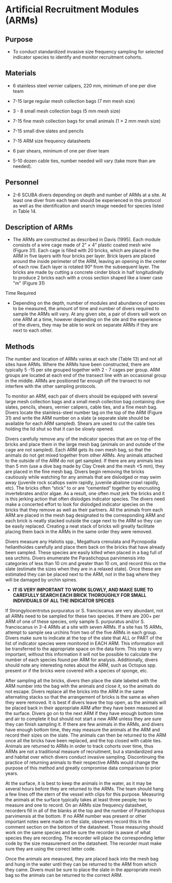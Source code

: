 
# Artificial Recruitment Modules (ARMs)

## Purpose

+  To conduct standardized invasive size frequency sampling for selected indicator species to identify and monitor recruitment cohorts.

## Materials

+  6 stainless steel vernier calipers, 220 mm, minimum of one per dive team

+  7-15 large regular mesh collection bags (7 mm mesh size)

+  3 - 8 small mesh collection bags (5 mm mesh size)

+  7-15 fine mesh collection bags for small animals (1 × 2 mm mesh size)

+  7-15 small dive slates and pencils

+  7-15 ARM size frequency datasheets

+  6  pair shears, minimum of one per diver team 

+  5-10 dozen cable ties, number needed will vary (take more than are needed).

## Personnel

+  2-6 SCUBA divers depending on depth and number of ARMs at a site. At least one diver from each team should be experienced in this protocol as well as the identification and search image needed for species listed in Table 14.

## Description of ARMs

+  The ARMs are constructed as described in Davis (1995). Each module consists of a wire cage made of 2” × 4” plastic coated mesh wire (Figure 31). Each cage is filled with 20 bricks, which are placed in the ARM in five layers with four bricks per layer. Brick layers are placed around the inside perimeter of the ARM, leaving an opening in the center of each row. Each layer is rotated 90° from the subsequent layer. The bricks are made by cutting a concrete cinder block in half longitudinally to produce 2 bricks each with a cross section shaped like a lower case "m" (Figure 31)

Time Required

+ Depending on the depth, number of modules and abundance of species to be measured, the amount of time and number of divers required to sample the ARMs will vary. At any given site, a pair of divers will work on one ARM at a time, however depending on the site and the experience of the divers, they may be able to work on separate ARMs if they are next to each other. 


## Methods

The number and location of ARMs varies at each site (Table 13) and not all sites have ARMs. Where the ARMs have been constructed, there are typically 5 -15 per site grouped together with 2 - 7 cages per group. ARM groups are located at each end of the transect line with an occasional group in the middle. ARMs are positioned far enough off the transect to not interfere with the other sampling protocols. 

To monitor an ARM, each pair of divers should be equipped with several large mesh collection bags and a small mesh collection bag containing dive slates, pencils, shears, vernier calipers, cable ties, and a fine mesh bag. Divers locate the stainless-steel number tag on the top of the ARM (Figure 31) and write the ARM number on a slate (a separate slate should be available for each ARM sampled). Shears are used to cut the cable ties holding the lid shut so that it can be slowly opened. 

Divers carefully remove any of the indicator species that are on top of the bricks and place them in the large mesh bag (animals on and outside of the cage are not sampled). Each ARM gets its own mesh bag, so that the animals do not get mixed together from other ARMs. Any animals attached to the outside of the ARM do not get sampled. If there are any animals less than 5 mm (use a dive bag made by Clay Creek and the mesh <5 mm), they are placed in the fine mesh bag. Divers begin removing the bricks cautiously while watching for any animals that are dislodged or may swim away (juvenile rock scallops swim rapidly, juvenile abalone crawl rapidly, etc). The bricks often “stick” to or are “cemented” together by encrusting invertebrates and/or algae.  As a result, one often must jerk the bricks and it is this jerking action that often dislodges indicator species.  The divers need make a concerted effort to look for dislodged indicator species on the bricks that they remove as well as their partners.  All the animals from each ARM are placed in the mesh bag designated to the corresponding ARM and each brick is neatly stacked outside the cage next to the ARM so they can be easily replaced. Creating a neat stack of bricks will greatly facilitate placing them back in the ARMs in the same order they were removed.

Divers measure any Haliotis spp., Megathura crenulata and Pycnopodia helianthoides carefully and place them back on the bricks that have already been sampled. These species are easily killed when placed in a bag full of sea urchins. Divers enumerate the Parastichopus parvimensis into categories of less than 10 cm and greater than 10 cm, and record this on the slate (estimate the sizes when they are in a relaxed state). Once these are estimated they can be placed next to the ARM, not in the bag where they will be damaged by urchin spines.

+ **IT IS VERY IMPORTANT TO WORK SLOWLY, AND MAKE SURE TO CAREFULLY SEARCH EACH BRICK THOROUGHLY FOR SMALL INDIVIDUALS OF ALL THE INDICATOR SPECIES**

If Strongylocentrotus purpuratus or S. franciscanus are very abundant, not all ARMs need to be sampled for these two species. If there are 200+ per ARM of one of these species, only sample S. purpuratus and/or S. franciscanus in 3-4 ARMs at a site with seven ARMs. If a site has 15 ARMs, attempt to sample sea urchins from two of the five ARMs in each group. Divers make sure to indicate at the top of the slate that ALL or PART of the list of indicator species were monitored in EACH ARM. This information will be transferred to the appropriate space on the data form. This step is very important, without this information it will not be possible to calculate the number of each species found per ARM for analysis. Additionally, divers should note any interesting notes about the ARM, such as Octopus spp. present or if the bricks were covered with a species of sponge, etc.

After sampling all the bricks, divers then place the slate labeled with the ARM number into the bag with the animals and close it, so the animals do not escape. Divers replace all the bricks into the ARM in the same alternating stacks so that the arrangement of bricks is the same as when they were removed. It is best if divers leave the top open, as the animals will be placed back in their appropriate ARM after they have been measured at the surface. Divers go on to the next ARM if they have enough bottom time and air to complete it but should not start a new ARM unless they are sure they can finish sampling it. If there are few animals in the ARMs, and divers have enough bottom time, they may measure the animals at the ARM and record their sizes on the slate. The animals can then be returned to the ARM once all the bricks have been replaced, and the top closed with cable ties. Animals are returned to ARMs in order to track cohorts over time, thus ARMs are not a traditional measure of recruitment, but a standardized area and habitat over which divers conduct invasive sampling. Discontinuing the practice of returning animals to their respective ARMs would change the purpose of this method and greatly compromise data comparison to prior years.

At the surface, it is best to keep the animals in the water, as it may be several hours before they are returned to the ARMs. The team should hang a few lines off the stern of the vessel with clips for this purpose. Measuring the animals at the surface typically takes at least three people; two to measure and one to record. On an ARMs size frequency datasheet, recorders fill in all of the blanks at the top and the number of Parastichopus parvimensis at the bottom. If no ARM number was present or other important notes were made on the slate, observers record this in the comment section on the bottom of the datasheet. Those measuring should work on the same species and be sure the recorder is aware of what species they are recording. The recorder will place the corresponding letter code by the size measurement on the datasheet. The recorder must make sure they are using the correct letter code.

Once the animals are measured, they are placed back into the mesh bag and hung in the water until they can be returned to the ARM from which they came. Divers must be sure to place the slate in the appropriate mesh bag so the animals can be returned to the correct ARM.

